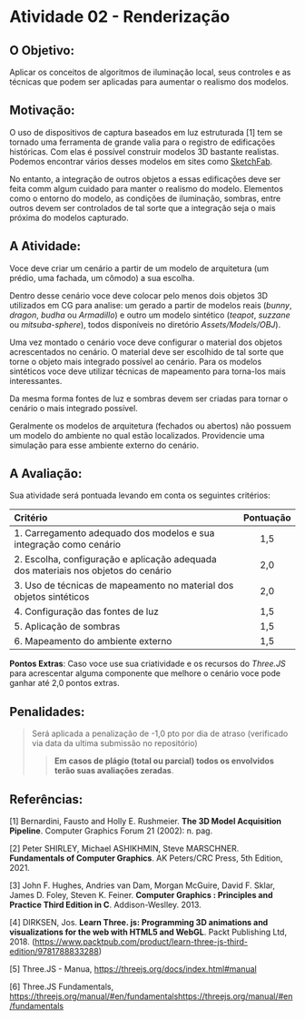# Atividade 02 - Renderização

## O Objetivo:

Aplicar os conceitos de algoritmos de iluminação local, seus controles e as técnicas que podem ser aplicadas para aumentar o realismo dos modelos.

## Motivação:

O uso de dispositivos de captura baseados em luz estruturada [1] tem se tornado uma ferramenta de grande valia para o registro de edificações históricas. Com elas é possível construir modelos 3D bastante realistas. Podemos encontrar vários desses modelos em sites como [SketchFab](https://sketchfab.com/feed).

No entanto, a integração de outros objetos a essas edificações deve ser feita comm algum cuidado para manter o realismo do modelo. Elementos como o entorno do modelo, as condições de iluminação, sombras, entre outros devem ser controlados de tal sorte que a integração seja o mais próxima do modelos capturado.

## A Atividade:

Voce deve criar um cenário a partir de um modelo de arquitetura (um prédio, uma fachada, um cômodo) a sua escolha.

Dentro desse cenário voce deve colocar pelo menos dois objetos 3D utilizados em CG para analise: um gerado a partir de modelos reais (_bunny_, _dragon_, _budha_ ou _Armadillo_) e outro um modelo sintético (_teapot_, _suzzane_ ou _mitsuba-sphere_), todos disponíveis no diretório _Assets/Models/OBJ_).

Uma vez montado o cenário voce deve configurar o material dos objetos acrescentados no cenário. O material deve ser escolhido de tal sorte que torne o objeto mais integrado possível ao cenário. Para os modelos sintéticos voce deve utilizar técnicas de mapeamento para torna-los mais interessantes.

Da mesma forma fontes de luz e sombras devem ser criadas para tornar o cenário o mais integrado possível.

Geralmente os modelos de arquitetura (fechados ou abertos) não possuem um modelo do ambiente no qual estão localizados. Providencie uma simulação para esse ambiente externo do cenário.

## A Avaliação:

Sua atividade será pontuada levando em conta os seguintes critérios:

| Critério                                                                           | Pontuação |
| :--------------------------------------------------------------------------------- | :-------: |
| 1. Carregamento adequado dos modelos e sua integração como cenário                 |    1,5    |
| 2. Escolha, configuração e aplicação adequada dos materiais nos objetos do cenário |    2,0    |
| 3. Uso de técnicas de mapeamento no material dos objetos sintéticos                |    2,0    |
| 4. Configuração das fontes de luz                                                  |    1,5    |
| 5. Aplicação de sombras                                                            |    1,5    |
| 6. Mapeamento do ambiente externo                                                  |    1,5    |

**Pontos Extras**: Caso voce use sua criatividade e os recursos do _Three.JS_ para acrescentar alguma componente que melhore o cenário voce pode ganhar até 2,0 pontos extras.

## Penalidades:

> Será aplicada a penalização de -1,0 pto por dia de atraso (verificado via data da ultima submissão no repositório)
>
> > **Em casos de plágio (total ou parcial) todos os envolvidos terão suas avaliações zeradas**.

## Referências:

[1] Bernardini, Fausto and Holly E. Rushmeier. **The 3D Model Acquisition Pipeline**. Computer Graphics Forum 21 (2002): n. pag.

[2] Peter SHIRLEY, Michael ASHIKHMIN, Steve MARSCHNER. **Fundamentals of Computer Graphics**. AK Peters/CRC Press, 5th Edition, 2021.

[3] John F. Hughes, Andries van Dam, Morgan McGuire, David F. Sklar, James D. Foley, Steven K. Feiner. **Computer Graphics : Principles and
Practice Third Edition in C**. Addison-Weslley. 2013.

[4] DIRKSEN, Jos. **Learn Three. js: Programming 3D animations and visualizations for the web with HTML5 and WebGL**. Packt Publishing Ltd, 2018. (https://www.packtpub.com/product/learn-three-js-third-edition/9781788833288)

[5] Three.JS - Manua, https://threejs.org/docs/index.html#manual

[6] Three.JS Fundamentals, https://threejs.org/manual/#en/fundamentalshttps://threejs.org/manual/#en/fundamentals
